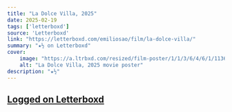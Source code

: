 ```yaml
---
title: "La Dolce Villa, 2025"
date: 2025-02-19
tags: ['letterboxd']
source: 'Letterboxd'
link: "https://letterboxd.com/emiliosao/film/la-dolce-villa/"
summary: "★½ on Letterboxd"
cover:
    image: "https://a.ltrbxd.com/resized/film-poster/1/1/3/6/4/6/1/1136461-la-dolce-villa-0-600-0-900-crop.jpg?v=68fa94a88b"
    alt: "La Dolce Villa, 2025 movie poster"
description: "★½"
---
```

## [Logged on Letterboxd](https://letterboxd.com/emiliosao/film/la-dolce-villa/)

